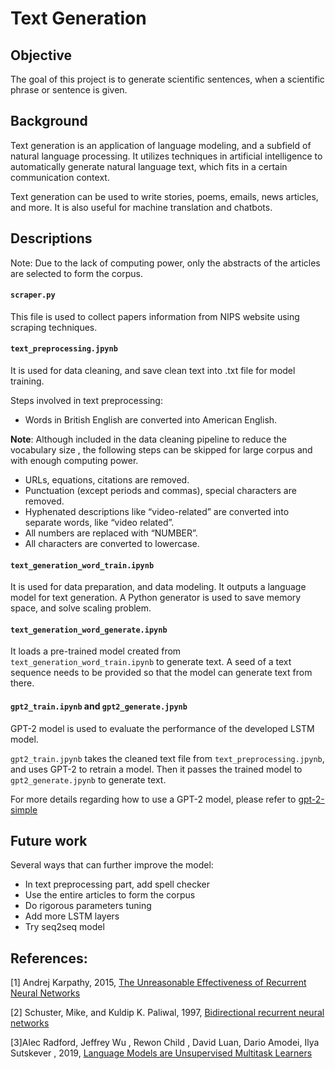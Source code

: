 # Text Generation

## Objective
The goal of this project is to generate scientific sentences, when a scientific phrase or sentence is given. 

## Background
Text generation is an application of language modeling, and a subfield of natural language processing. It utilizes techniques in artificial intelligence to automatically generate natural language text, which fits in a certain communication context.

Text generation can be used to write stories, poems, emails, news articles, and more. It is also useful for machine translation and chatbots.


## Descriptions
Note: Due to the lack of computing power, only the abstracts of the articles are selected to form the corpus.

#### `scraper.py` ####
This file is used to collect papers information from NIPS website using scraping techniques.

#### `text_preprocessing.jpynb` ####
It is used for data cleaning, and save clean text into .txt file for model training.

Steps involved in text preprocessing:
* Words in British English are converted into American English.

**Note**: Although included in the data cleaning pipeline to reduce the vocabulary size , the following steps can be skipped for large corpus and with enough computing power.

* URLs, equations, citations are removed.
* Punctuation (except periods and commas), special characters are removed. 
* Hyphenated descriptions like “video-related” are converted into separate words, like “video related”.
* All numbers are replaced with “NUMBER”. 
* All characters are converted to lowercase. 

#### `text_generation_word_train.ipynb` ####
It is used for data preparation, and data modeling. It outputs a language model for text generation.
A Python generator is used to save memory space, and solve scaling problem.

#### `text_generation_word_generate.ipynb` ####
It loads a pre-trained model created from `text_generation_word_train.ipynb` to generate text. A seed of a text sequence needs to be provided so that the model can generate text from there.

#### `gpt2_train.ipynb` and `gpt2_generate.jpynb` ####
GPT-2 model is used to evaluate the performance of the developed LSTM model.

`gpt2_train.jpynb` takes the cleaned text file from `text_preprocessing.jpynb`,  and uses GPT-2 to retrain a model. Then it passes the trained model to `gpt2_generate.jpynb` to generate text.

For more details regarding how to use a GPT-2 model, please refer to [gpt-2-simple](https://github.com/minimaxir/gpt-2-simple)

## Future work
Several ways that can further improve the model:
* In text preprocessing part, add spell checker
* Use the entire articles to form the corpus
* Do rigorous parameters tuning 
* Add more LSTM layers
* Try seq2seq model

## References:
[1] Andrej Karpathy, 2015, [The Unreasonable Effectiveness of Recurrent Neural Networks](http://karpathy.github.io/2015/05/21/rnn-effectiveness/)

[2] Schuster, Mike, and Kuldip K. Paliwal, 1997,  [Bidirectional recurrent neural networks](https://www.researchgate.net/profile/Mike_Schuster/publication/3316656_Bidirectional_recurrent_neural_networks/links/56861d4008ae19758395f85c.pdf) 

[3]Alec Radford, Jeffrey Wu , Rewon Child , David Luan, Dario Amodei, Ilya Sutskever ,  2019, [Language Models are Unsupervised Multitask Learners](https://d4mucfpksywv.cloudfront.net/better-language-models/language-models.pdf)






